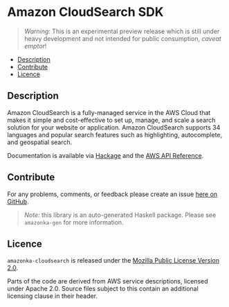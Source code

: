 # Amazon CloudSearch SDK

> _Warning:_ This is an experimental preview release which is still under heavy development and not intended for public consumption, _caveat emptor_!

* [Description](#description)
* [Contribute](#contribute)
* [Licence](#licence)

## Description

Amazon CloudSearch is a fully-managed service in the AWS Cloud that makes it
simple and cost-effective to set up, manage, and scale a search solution for
your website or application. Amazon CloudSearch supports 34 languages and
popular search features such as highlighting, autocomplete, and geospatial
search.

Documentation is available via [Hackage](http://hackage.haskell.org/package/amazonka-cloudsearch)
and the [AWS API Reference](http://docs.aws.amazon.com/cloudsearch/latest/developerguide/what-is-cloudsearch.html).


## Contribute

For any problems, comments, or feedback please create an issue [here on GitHub](https://github.com/brendanhay/amazonka/issues).

> _Note:_ this library is an auto-generated Haskell package. Please see `amazonka-gen` for more information.


## Licence

`amazonka-cloudsearch` is released under the [Mozilla Public License Version 2.0](http://www.mozilla.org/MPL/).

Parts of the code are derived from AWS service descriptions, licensed under Apache 2.0.
Source files subject to this contain an additional licensing clause in their header.
